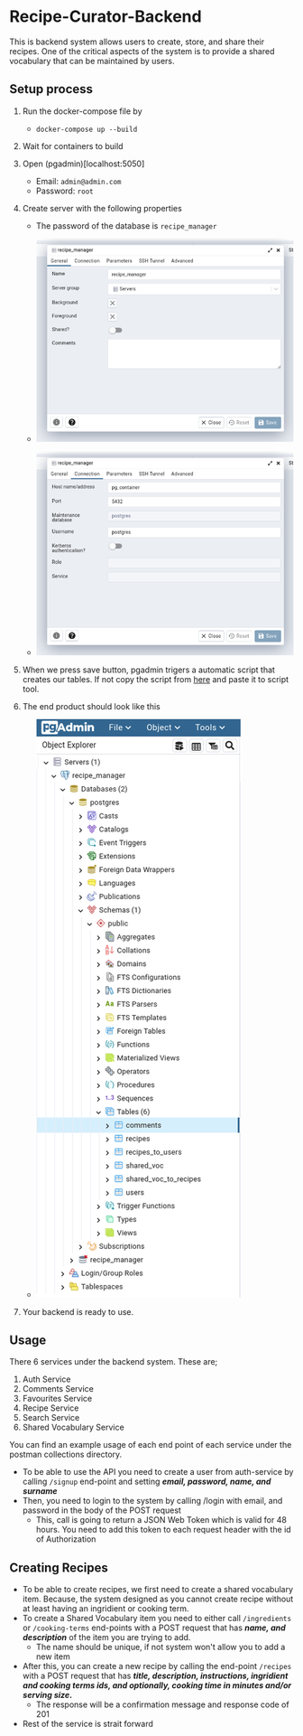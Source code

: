 # Recipe-Curator-Backend
This is backend system  allows users to create, store, and share their recipes. One of the critical aspects of the system is to provide a shared vocabulary that can be maintained by users.

## Setup process
1. Run the docker-compose file by
   - ``` docker-compose up --build ```
2. Wait for containers to build
3. Open (pgadmin)[localhost:5050]
   - Email: ``` admin@admin.com ```
   - Password: ``` root ```
4. Create server with the following properties

   - The password of the database is ``` recipe_manager ```
   
   - ![This image show pgadmin properties](https://github.com/Starseemer/Recipe-Curator-Backend/blob/main/media/db_server_create_1.png)
   - ![This image show pgadmin properties](https://github.com/Starseemer/Recipe-Curator-Backend/blob/main/media/db_server_create_2.png)

5. When we press save button, pgadmin trigers a automatic script that creates our tables. If not copy the script from [here](https://github.com/Starseemer/Recipe-Curator-Backend/blob/main/sql/create_tables.sql) and paste it to script tool.
6. The end product should look like this

   - ![This image show pgadmin folder structure after running the create tables script run](https://github.com/Starseemer/Recipe-Curator-Backend/blob/main/media/db_server_create_3.png)
7. Your backend is ready to use.

## Usage
There 6 services under the backend system. These are;
1. Auth Service
2. Comments Service
3. Favourites Service
4. Recipe Service
5. Search Service
6. Shared Vocabulary Service

You can find an example usage of each end point of each service under the postman collections directory.

- To be able to use the API you need to create a user from auth-service by calling ``` /signup ``` end-point and setting **_email, password, name, and surname_**
- Then, you need to login to the system by calling /login with email, and password in the body of the POST request
  - This, call is going to return a JSON Web Token which is valid for 48 hours. You need to add this token to each request header with the id of Authorization

## Creating Recipes

- To be able to create recipes, we first need to create a shared vocabulary item. Because, the system designed as you cannot create recipe without at least having an ingridient or cooking term.
- To create a Shared Vocabulary item you need to either call ``` /ingredients ``` or ``` /cooking-terms ``` end-points with a POST request that has **_name, and description_** of the item you are trying to add.
  - The name should be unique, if not system won't allow you to add a new item
- After this, you can create a new recipe by calling the end-point ``` /recipes ``` with a POST request that has **_title, description, instructions, ingridient and cooking terms ids, and optionally, cooking time in minutes and/or serving size_.**
  - The response will be a confirmation message and response code of 201
- Rest of the service is strait forward

